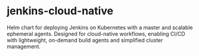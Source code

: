 # jenkins-cloud-native
Helm chart for deploying Jenkins on Kubernetes with a master and scalable ephemeral agents. Designed for cloud-native workflows, enabling CI/CD with lightweight, on-demand build agents and simplified cluster management.
